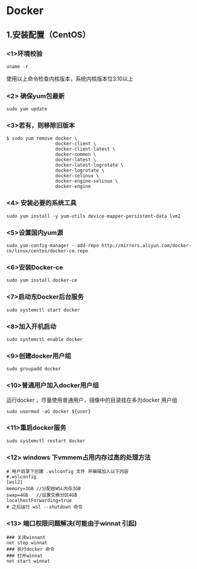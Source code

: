 # Docker

## 1.安装配置（CentOS）

### <1>环境校验

```Shell
uname -r
```

使用以上命令检查内核版本，系统内核版本位3.10以上

### <2> 确保yum包最新

```shell
sudo yum update
```

### <3>若有，则移除旧版本

```shell
$ sudo yum remove docker \
                  docker-client \
                  docker-client-latest \
                  docker-common \
                  docker-latest \
                  docker-latest-logrotate \
                  docker-logrotate \
                  docker-selinux \
                  docker-engine-selinux \
                  docker-engine

```

### <4> 安装必要的系统工具

```shell
sudo yum install -y yum-utils device-mapper-persistent-data lvm2

```

### <5>设置国内yum源

```shell
sudo yum-config-manager --add-repo http://mirrors.aliyun.com/docker-ce/linux/centos/docker-ce.repo
```

### <6>安装Docker-ce

```shell
sudo yum install docker-ce
```

### <7>启动东Docker后台服务

```shell
sudo systemctl start docker
```

### <8>加入开机启动

```shell
sudo systemctl enable docker
```

### <9>创建docker用户组

```shell
sudo groupadd docker
```

### <10>普通用户加入docker用户组 

运行docker ，尽量使用普通用户，镜像中的目录挂在多为docker 用户组

```
sudo usermod -aG docker ${user}
```

### <11>重启docker服务

```shell
sudo systemctl restart docker
```

### <12> windows 下vmmem占用内存过高的处理方法

```shell
# 用户目录下创建 .wslconfig 文件 并编辑加入以下内容
#.wslconfig
[wsl2]
memory=3GB //分配给WSL内存3GB
swap=4GB   //设置交换分区4GB
localhostForwarding=true
# 之后运行 wsl --shutdown 命令
```

### <13> 端口权限问题解决(可能由于winnat 引起)

```shell
### 关闭winnant
net stop winnat
### 执行docker 命令
### 打开winnat
net start winnat
```

